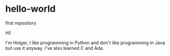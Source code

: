 # hello-world
first repository

Hi!

I'm Holger, I like programming in Python and don't like programming in Java but use it anyway. I've also learned C and Ada.
